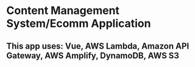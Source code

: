 # Content Management System/Ecomm Application
## This app uses: Vue, AWS Lambda, Amazon API Gateway, AWS Amplify, DynamoDB, AWS S3